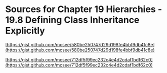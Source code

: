 # Sources for Chapter 19 Hierarchies - 19.8 Defining Class Inheritance Explicitly


[https://gist.github.com/mcsee/580be250747d29d198fe4bbf9db41c8e](https://gist.github.com/mcsee/580be250747d29d198fe4bbf9db41c8e)

[https://gist.github.com/mcsee/712df5f99ec232c4e4d2cdaf1bdf62c0](https://gist.github.com/mcsee/712df5f99ec232c4e4d2cdaf1bdf62c0)